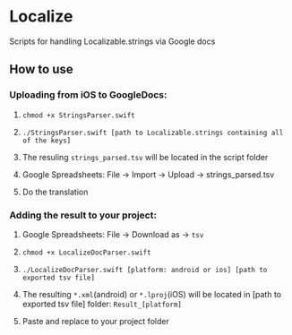 # Localize
Scripts for handling Localizable.strings via Google docs

## How to use

### Uploading from iOS to GoogleDocs:


1. ```chmod +x StringsParser.swift```


2. ```./StringsParser.swift [path to Localizable.strings containing all of the keys]```


3. The resuling ```strings_parsed.tsv``` will be located in the script folder


4. Google Spreadsheets: File -> Import -> Upload -> strings_parsed.tsv


5. Do the translation

### Adding the result to your project:


1. Google Spreadsheets: File -> Download as -> ```tsv```


2. ```chmod +x LocalizeDocParser.swift```


3. ```./LocalizeDocParser.swift [platform: android or ios] [path to exported tsv file]```


4. The resulting ```*.xml```(android) or ```*.lproj```(iOS) will be located in [path to exported tsv file] folder: ```Result_[platform]```


5. Paste and replace to your project folder
